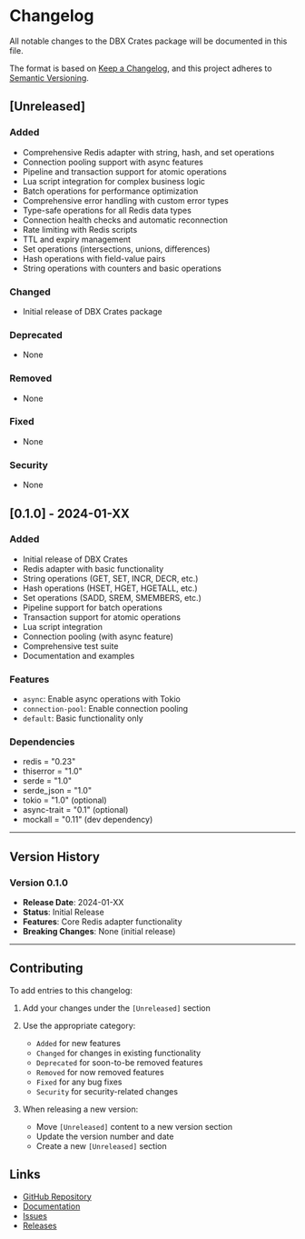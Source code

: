 # Changelog

All notable changes to the DBX Crates package will be documented in this file.

The format is based on [Keep a Changelog](https://keepachangelog.com/en/1.0.0/),
and this project adheres to [Semantic Versioning](https://semver.org/spec/v2.0.0.html).

## [Unreleased]

### Added

- Comprehensive Redis adapter with string, hash, and set operations
- Connection pooling support with async features
- Pipeline and transaction support for atomic operations
- Lua script integration for complex business logic
- Batch operations for performance optimization
- Comprehensive error handling with custom error types
- Type-safe operations for all Redis data types
- Connection health checks and automatic reconnection
- Rate limiting with Redis scripts
- TTL and expiry management
- Set operations (intersections, unions, differences)
- Hash operations with field-value pairs
- String operations with counters and basic operations

### Changed

- Initial release of DBX Crates package

### Deprecated

- None

### Removed

- None

### Fixed

- None

### Security

- None

## [0.1.0] - 2024-01-XX

### Added

- Initial release of DBX Crates
- Redis adapter with basic functionality
- String operations (GET, SET, INCR, DECR, etc.)
- Hash operations (HSET, HGET, HGETALL, etc.)
- Set operations (SADD, SREM, SMEMBERS, etc.)
- Pipeline support for batch operations
- Transaction support for atomic operations
- Lua script integration
- Connection pooling (with async feature)
- Comprehensive test suite
- Documentation and examples

### Features

- `async`: Enable async operations with Tokio
- `connection-pool`: Enable connection pooling
- `default`: Basic functionality only

### Dependencies

- redis = "0.23"
- thiserror = "1.0"
- serde = "1.0"
- serde_json = "1.0"
- tokio = "1.0" (optional)
- async-trait = "0.1" (optional)
- mockall = "0.11" (dev dependency)

---

## Version History

### Version 0.1.0

- **Release Date**: 2024-01-XX
- **Status**: Initial Release
- **Features**: Core Redis adapter functionality
- **Breaking Changes**: None (initial release)

---

## Contributing

To add entries to this changelog:

1. Add your changes under the `[Unreleased]` section
2. Use the appropriate category:

   - `Added` for new features
   - `Changed` for changes in existing functionality
   - `Deprecated` for soon-to-be removed features
   - `Removed` for now removed features
   - `Fixed` for any bug fixes
   - `Security` for security-related changes

3. When releasing a new version:
   - Move `[Unreleased]` content to a new version section
   - Update the version number and date
   - Create a new `[Unreleased]` section

## Links

- [GitHub Repository](https://github.com/your-org/dbx)
- [Documentation](https://docs.rs/dbx-crates)
- [Issues](https://github.com/your-org/dbx/issues)
- [Releases](https://github.com/your-org/dbx/releases)
